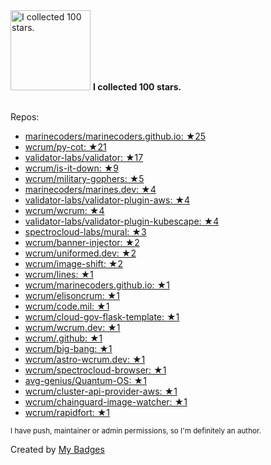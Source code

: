 <img src="https://my-badges.github.io/my-badges/stars-100.png" alt="I collected 100 stars." title="I collected 100 stars." width="128">
<strong>I collected 100 stars.</strong>
<br><br>

Repos:

* <a href="https://github.com/marinecoders/marinecoders.github.io">marinecoders/marinecoders.github.io: ★25</a>
* <a href="https://github.com/wcrum/py-cot">wcrum/py-cot: ★21</a>
* <a href="https://github.com/validator-labs/validator">validator-labs/validator: ★17</a>
* <a href="https://github.com/wcrum/is-it-down">wcrum/is-it-down: ★9</a>
* <a href="https://github.com/wcrum/military-gophers">wcrum/military-gophers: ★5</a>
* <a href="https://github.com/marinecoders/marines.dev">marinecoders/marines.dev: ★4</a>
* <a href="https://github.com/validator-labs/validator-plugin-aws">validator-labs/validator-plugin-aws: ★4</a>
* <a href="https://github.com/wcrum/wcrum">wcrum/wcrum: ★4</a>
* <a href="https://github.com/validator-labs/validator-plugin-kubescape">validator-labs/validator-plugin-kubescape: ★4</a>
* <a href="https://github.com/spectrocloud-labs/mural">spectrocloud-labs/mural: ★3</a>
* <a href="https://github.com/wcrum/banner-injector">wcrum/banner-injector: ★2</a>
* <a href="https://github.com/wcrum/uniformed.dev">wcrum/uniformed.dev: ★2</a>
* <a href="https://github.com/wcrum/image-shift">wcrum/image-shift: ★2</a>
* <a href="https://github.com/wcrum/lines">wcrum/lines: ★1</a>
* <a href="https://github.com/wcrum/marinecoders.github.io">wcrum/marinecoders.github.io: ★1</a>
* <a href="https://github.com/wcrum/elisoncrum">wcrum/elisoncrum: ★1</a>
* <a href="https://github.com/wcrum/code.mil">wcrum/code.mil: ★1</a>
* <a href="https://github.com/wcrum/cloud-gov-flask-template">wcrum/cloud-gov-flask-template: ★1</a>
* <a href="https://github.com/wcrum/wcrum.dev">wcrum/wcrum.dev: ★1</a>
* <a href="https://github.com/wcrum/.github">wcrum/.github: ★1</a>
* <a href="https://github.com/wcrum/big-bang">wcrum/big-bang: ★1</a>
* <a href="https://github.com/wcrum/astro-wcrum.dev">wcrum/astro-wcrum.dev: ★1</a>
* <a href="https://github.com/wcrum/spectrocloud-browser">wcrum/spectrocloud-browser: ★1</a>
* <a href="https://github.com/avg-genius/Quantum-OS">avg-genius/Quantum-OS: ★1</a>
* <a href="https://github.com/wcrum/cluster-api-provider-aws">wcrum/cluster-api-provider-aws: ★1</a>
* <a href="https://github.com/wcrum/chainguard-image-watcher">wcrum/chainguard-image-watcher: ★1</a>
* <a href="https://github.com/wcrum/rapidfort">wcrum/rapidfort: ★1</a>

<sup>I have push, maintainer or admin permissions, so I'm definitely an author.<sup>



Created by <a href="https://github.com/my-badges/my-badges">My Badges</a>